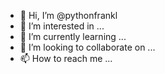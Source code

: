 - 👋 Hi, I’m @pythonfrankl
- 👀 I’m interested in ...
- 🌱 I’m currently learning ...
- 💞️ I’m looking to collaborate on ...
- 📫 How to reach me ...

<!---
pythonfrankl/pythonfrankl is a ✨ special ✨ repository because its `README.md` (this file) appears on your GitHub profile.
You can click the Preview link to take a look at your changes.
--->
